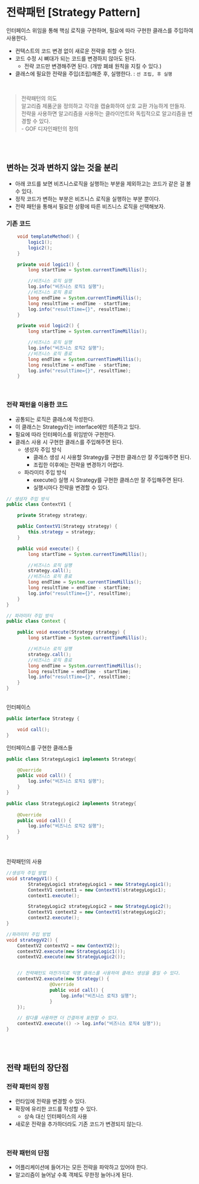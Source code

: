 # 전략패턴 \[Strategy Pattern\]

인터페이스 위임을 통해 핵심 로직을 구현하며, 필요에 따라 구현한 클래스를 주입하여 사용한다.

- 컨텍스트의 코드 변경 없이 새로운 전략을 취할 수 있다.
- 코드 수정 시 뼈대가 되는 코드를 변경하지 않아도 된다.
    - 전략 코드만 변경해주면 된다. (개방 폐쇄 원칙을 지킬 수 있다.)
- 클래스에 필요한 전략을 주입(조립)해준 후, 실행한다. : `선 조립, 후 실행`


<br/>

> 전략패턴의 의도  
> 알고리즘 제품군을 정의하고 각각을 캡슐화하여 상호 교환 가능하게 만들자.  
> 전략을 사용하면 알고리즘을 사용하는 클라이언트와 독립적으로 알고리즘을 변경할 수 있다.  
> \- GOF 디자인패턴의 정의

<br/>
<br/>

## 변하는 것과 변하지 않는 것을 분리

- 아래 코드를 보면 비즈니스로직을 실행하는 부분을 제외하고는 코드가 같은 걸 볼 수 있다.  
- 정작 코드가 변하는 부분은 비즈니스 로직을 실행하는 부분 뿐이다.  
- 전략 패턴을 통해서 필요한 상황에 따른 비즈니스 로직을 선택해보자.

### 기존 코드
``` java
    void templateMethod() {
        logic1();
        logic2();
    }

    private void logic1() {
        long startTime = System.currentTimeMillis();

        //비즈니스 로직 실행
        log.info("비즈니스 로직1 실행");
        //비즈니스 로직 종료
        long endTime = System.currentTimeMillis();
        long resultTime = endTime - startTime;
        log.info("resultTime={}", resultTime);
    }

    private void logic2() {
        long startTime = System.currentTimeMillis();

        //비즈니스 로직 실행
        log.info("비즈니스 로직2 실행");
        //비즈니스 로직 종료
        long endTime = System.currentTimeMillis();
        long resultTime = endTime - startTime;
        log.info("resultTime={}", resultTime);
    }
```

<br/>
 
### 전략 패턴을 이용한 코드
- 공통되는 로직은 클래스에 작성한다.
- 이 클래스는 Strategy라는 interface에만 의존하고 있다.
- 필요에 따라 인터페이스를 위임받아 구현한다.
- 클래스 사용 시 구현한 클래스를 주입해주면 된다.
    - 생성자 주입 방식
        - 클래스 생성 시 사용할 Strategy를 구현한 클래스만 잘 주입해주면 된다.
        - 조립한 이후에는 전략을 변경하기 어렵다.
    - 파라미터 주입 방식
        - execute() 실행 시 Strategy를 구현한 클래스만 잘 주입해주면 된다.
        - 실행시마다 전략을 변경할 수 있다.


```java
// 생성자 주입 방식
public class ContextV1 {

    private Strategy strategy;

    public ContextV1(Strategy strategy) {
        this.strategy = strategy;
    }

    public void execute() {
        long startTime = System.currentTimeMillis();

        //비즈니스 로직 실행
        strategy.call();
        //비즈니스 로직 종료
        long endTime = System.currentTimeMillis();
        long resultTime = endTime - startTime;
        log.info("resultTime={}", resultTime);
    }
}
```

```java
// 파라미터 주입 방식
public class Context {

    public void execute(Strategy strategy) {
        long startTime = System.currentTimeMillis();

        //비즈니스 로직 실행
        strategy.call();
        //비즈니스 로직 종료
        long endTime = System.currentTimeMillis();
        long resultTime = endTime - startTime;
        log.info("resultTime={}", resultTime);
    }
}
```


<br/>
인터페이스

```java
public interface Strategy {

    void call();
}
```

인터페이스를 구현한 클래스들

```java
public class StrategyLogic1 implements Strategy{

    @Override
    public void call() {
        log.info("비즈니스 로직1 실행");
    }
}

public class StrategyLogic2 implements Strategy{
    
    @Override
    public void call() {
        log.info("비즈니스 로직2 실행");
    }
}
```

<br/>

전략패턴의 사용
```java
//생성자 주입 방법
void strategyV1() {
        StrategyLogic1 strategyLogic1 = new StrategyLogic1();
        ContextV1 context1 = new ContextV1(strategyLogic1);
        context1.execute();

        StrategyLogic2 strategyLogic2 = new StrategyLogic2();
        ContextV1 context2 = new ContextV1(strategyLogic2);
        context2.execute();
}

//파라미터 주입 방법
void strategyV2() {
    ContextV2 contextV2 = new ContextV2();
    contextV2.execute(new StrategyLogic1());
    contextV2.execute(new StrategyLogic2());


    // 전략패턴도 마찬가지로 익명 클래스를 사용하여 클래스 생성을 줄일 수 있다.
    contextV2.execute(new Strategy() {
                @Override
                public void call() {
                    log.info("비즈니스 로직3 실행");
                }
    });

    // 람다를 사용하면 더 간결하게 표현할 수 있다.
    contextV2.execute(() -> log.info("비즈니스 로직4 실행"));
}
```

<br/>
<br/>

## 전략 패턴의 장단점

### 전략 패턴의 장점
- 런타임에 전략을 변경할 수 있다.
- 확장에 유리한 코드를 작성할 수 있다.
    - 상속 대신 인터페이스의 사용
- 새로운 전략을 추가하더라도 기존 코드가 변경되지 않는다.

<br/>

### 전략 패턴의 단점
- 어플리케이션에 들어가는 모든 전략을 파악하고 있어야 한다.
- 알고리즘이 늘어날 수록 객체도 무한정 늘어나게 된다.